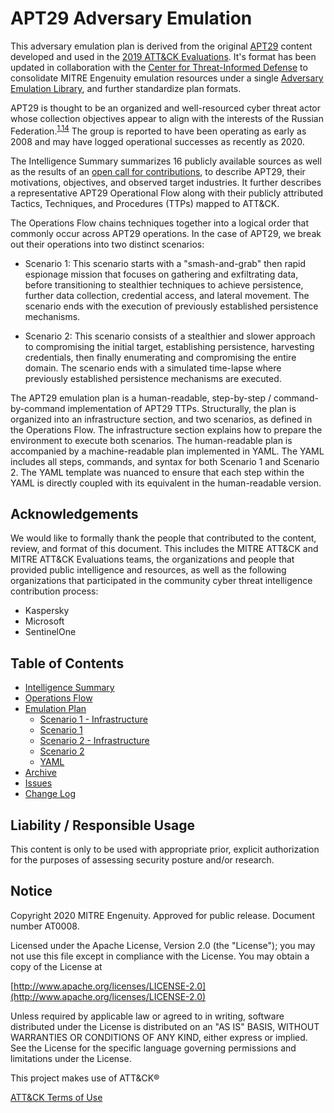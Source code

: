 # APT29 Adversary Emulation

This adversary emulation plan is derived from the original [APT29](https://attack.mitre.org/groups/G0016/) content developed and used in the [2019 ATT&CK Evaluations](https://attackevals.mitre-engenuity.org/APT29/). It's format has been updated in collaboration with the [Center for Threat-Informed Defense](https://mitre-engenuity.org/center-for-threat-informed-defense/) to consolidate MITRE Engenuity emulation resources under a single [Adversary Emulation Library](https://github.com/center-for-threat-informed-defense/adversary_emulation_library), and further standardize plan formats.

APT29 is thought to be an organized and well-resourced cyber threat actor whose collection objectives appear to align with the interests of the Russian Federation.<sup>[1](https://www.f-secure.com/documents/996508/1030745/dukes_whitepaper.pdf),[14](https://www.us-cert.gov/sites/default/files/publications/JAR_16-20296A_GRIZZLY%20STEPPE-2016-1229.pdf)</sup>  The group is reported to have been operating as early as 2008 and may have logged operational successes as recently as 2020.

The Intelligence Summary summarizes 16 publicly available sources as well as the results of an [open call for contributions](https://medium.com/mitre-attack/open-invitation-to-share-cyber-threat-intelligence-on-apt29-for-adversary-emulation-plan-831c8c929f31), to describe APT29, their motivations, objectives, and observed target industries. It further describes a representative APT29 Operational Flow along with their publicly attributed Tactics, Techniques, and Procedures (TTPs) mapped to ATT&CK.

The Operations Flow chains techniques together into a logical order that commonly occur across APT29 operations. In the case of APT29, we break out their operations into two distinct scenarios:

- Scenario 1: This scenario starts with a "smash-and-grab" then rapid espionage mission that focuses on gathering and exfiltrating data, before transitioning to stealthier techniques to achieve persistence, further data collection, credential access, and lateral movement. The scenario ends with the execution of previously established persistence mechanisms.

- Scenario 2: This scenario consists of a stealthier and slower approach to compromising the initial target, establishing persistence, harvesting credentials, then finally enumerating and compromising the entire domain. The scenario ends with a simulated time-lapse where previously established persistence mechanisms are executed.

The APT29 emulation plan is a human-readable, step-by-step / command-by-command implementation of APT29 TTPs. Structurally, the plan is organized into an infrastructure section, and two scenarios, as defined in the Operations Flow. The infrastructure section explains how to prepare the environment to execute both scenarios.  The human-readable plan is accompanied by a machine-readable plan implemented in YAML. The YAML includes all steps, commands, and syntax for both Scenario 1 and Scenario 2. The YAML template was nuanced to ensure that each step within the YAML is directly coupled with its equivalent in the human-readable version.

## Acknowledgements

We would like to formally thank the people that contributed to the content, review, and format of this document. This includes the MITRE ATT&CK and MITRE ATT&CK Evaluations teams, the organizations and people that provided public intelligence and resources, as well as the following organizations that participated in the community cyber threat intelligence contribution process:

- Kaspersky
- Microsoft
- SentinelOne

## Table of Contents

- [Intelligence Summary](/Intelligence_Summary.md)
- [Operations Flow](/Operations_Flow.md)
- [Emulation Plan](/Emulation_Plan/README.md)
  - [Scenario 1 - Infrastructure](/Emulation_Plan/Scenario_1/Infrastructure.md)
  - [Scenario 1](/Emulation_Plan/Scenario_1/README.md)
  - [Scenario 2 - Infrastructure](/Emulation_Plan/Scenario_2/Infrastructure.md)
  - [Scenario 2](/Emulation_Plan/Scenario_2/README.md)
  - [YAML](/Emulation_Plan/APT29.yaml)
- [Archive](https://github.com/center-for-threat-informed-defense/adversary_emulation_plan_apt29/tree/master/Archive)
- [Issues](https://github.com/center-for-threat-informed-defense/adversary_emulation_library/issues)
- [Change Log](/CHANGE_LOG.md)

## Liability / Responsible Usage

This content is only to be used with appropriate prior, explicit authorization for the purposes of assessing security posture and/or research.

## Notice

Copyright 2020 MITRE Engenuity. Approved for public release. Document number AT0008.

Licensed under the Apache License, Version 2.0 (the "License"); you may not use this file except in compliance with the License. You may obtain a copy of the License at

[http://www.apache.org/licenses/LICENSE-2.0](http://www.apache.org/licenses/LICENSE-2.0)

Unless required by applicable law or agreed to in writing, software distributed under the License is distributed on an "AS IS" BASIS, WITHOUT WARRANTIES OR CONDITIONS OF ANY KIND, either express or implied. See the License for the specific language governing permissions and limitations under the License.

This project makes use of ATT&CK®

[ATT&CK Terms of Use](https://attack.mitre.org/resources/terms-of-use/)
